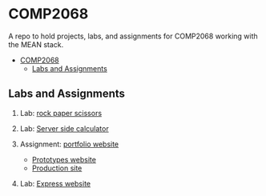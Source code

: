 # COMP2068

A repo to hold projects, labs, and assignments for COMP2068 working with the MEAN stack.

- [COMP2068](#comp2068)
  - [Labs and Assignments](#labs-and-assignments)

## Labs and Assignments

1. Lab: [rock paper scissors](/Lab1-Rock-Paper-Scissors/)

2. Lab: [Server side calculator](/Lab2-Simple-Calculator/)

3. Assignment: [portfolio website](https://github.com/csc530/COMP2068/assignment1-portfolio/)
   - [Prototypes website](https://csc530.github.io/COMP2068/assignment1-portfolio/docs/portfolio-prototype/index.html)
   - [Production site](nttps://)
4. Lab: [Express website](/lab3-expressJS/)

